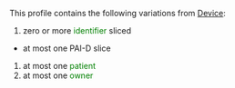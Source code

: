 This profile contains the following variations from [Device](http://hl7.org/fhir/STU3/Device):

1. zero or more <span style='color:green'>identifier</span>  sliced
  * at most one PAI-D slice
1. at most one <span style='color:green'>patient</span> 
1. at most one <span style='color:green'>owner</span> 
